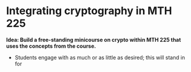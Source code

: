 # Integrating cryptography in MTH 225

**Idea: Build a free-standing minicourse on crypto within MTH 225 that uses the concepts from the course.** 

- Students engage with as much or as little as desired; this will stand in for 
<!--stackedit_data:
eyJoaXN0b3J5IjpbODI1NjE4MzJdfQ==
-->